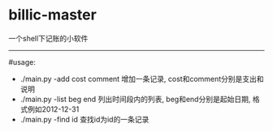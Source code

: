 billic-master
======

一个shell下记账的小软件

---
#usage:
* ./main.py -add cost comment 增加一条记录, cost和comment分别是支出和说明
* ./main.py -list beg end 列出时间段内的列表, beg和end分别是起始日期, 格式例如2012-12-31
* ./main.py -find id 查找id为id的一条记录
